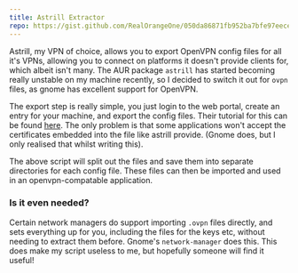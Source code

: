 ```yaml
---
title: Astrill Extractor
repo: https://gist.github.com/RealOrangeOne/050da86871fb952ba7bfe97eece8555c
---
```


Astrill, my VPN of choice, allows you to export OpenVPN config files for all it's VPNs, allowing you to connect on platforms it doesn't provide clients for, which albeit isn't many. The AUR package `astrill` has started becoming really unstable on my machine recently, so I decided to switch it out for `ovpn` files, as gnome has excellent support for OpenVPN.

The export step is really simple, you just login to the web portal, create an entry for your machine, and export the config files. Their tutorial for this can be found [here](http://wiki.astrill.com/index.php/Astrill_Setup_Manual:How_to_configure_OpenVPN_with_Network_Manager_on_Linux). The only problem is that some applications won't accept the certificates embedded into the file like astrill provide. (Gnome does, but I only realised that whilst writing this).

<script src="https://gist.github.com/RealOrangeOne/050da86871fb952ba7bfe97eece8555c.js"></script>

The above script will split out the files and save them into separate directories for each config file. These files can then be imported and used in an openvpn-compatable application.

### Is it even needed?
Certain network managers do support importing `.ovpn` files directly, and sets everything up for you, including the files for the keys etc, without needing to extract them before. Gnome's `network-manager` does this. This does make my script useless to me, but hopefully someone will find it useful!
